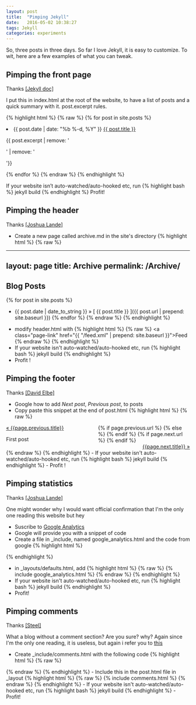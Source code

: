 ```yaml
---
layout: post
title:  "Pimping Jekyll"
date:   2016-05-02 10:38:27
tags: Jekyll
categories: experiments
---
```


So, three posts in three days. So far I love Jekyll, it is easy to customize. To wit, here are a few examples of what you can tweak.

## Pimping the front page

Thanks [[Jekyll doc]](https://jekyllrb.com/docs/posts/)

I put this in index.html at the root of the website, to have a list of posts and a quick summary with it. post.excerpt rules.

{% highlight html %}
{% raw %}
{% for post in site.posts %}
      <li>
        <span class="post-date">{{ post.date | date: "%b %-d, %Y" }}</span>
        <a class="post-link" href="{{ post.url | prepend: site.baseurl }}">{{ post.title }}</a>
        <p>{{ post.excerpt | remove: '<p>' | remove: '</p>'}}</p>
      </li>
{% endfor %}
{% endraw %}
{% endhighlight %}

If your website isn’t auto-watched/auto-hooked etc, run
{% highlight bash %}
jekyll build
{% endhighlight %}
Profit!

## Pimping the header

Thanks [[Joshua Lande]](http://joshualande.com/jekyll-github-pages-poole)

- Create a new page called archive.md in the site's directory
{% highlight html %}
{% raw %}
---
layout: page
title: Archive
permalink: /Archive/
---

## Blog Posts

{% for post in site.posts %}
  * {{ post.date | date_to_string }} &raquo; [ {{ post.title }} ]({{ post.url | prepend: site.baseurl }})
{% endfor %}
{% endraw %}
{% endhighlight %}
- modify header.html with 
{% highlight html %}
{% raw %}
<a class="page-link" href="{{ "/feed.xml" | prepend: site.baseurl }}">Feed</a>
{% endraw %}
{% endhighlight %}
- If your website isn't auto-watched/auto-hooked etc, run 
{% highlight bash %} jekyll build {% endhighlight %}
- Profit !

## Pimping the footer

Thanks [[David Elbe]](http://david.elbe.me/jekyll/2015/06/20/how-to-link-to-next-and-previous-post-with-jekyll.html)

- Google how to add _Next post_, _Previous post_, to posts
- Copy paste this snippet at the end of post.html
{% highlight html %}
{% raw %}
<div style="display:block; width:auto; overflow:hidden;">
 {% if page.previous.url %}
   <a style="display:block; float:left; width:50%; text-align:left;" href="{{page.previous.url | prepend: site.baseurl}}">« {{page.previous.title}}</a>
 {% else %}
<p style="display:block; float:left; width:50%;">First post</p>
{% endif %} 
 {% if page.next.url %}
  <a style="display:block; float:left; width:50%; text-align:right;" href="{{page.next.url | prepend: site.baseurl}}">{{page.next.title}} &raquo;</a>
 {% endif %}
</div>
{% endraw %}
{% endhighlight %}
- If your website isn't auto-watched/auto-hooked etc, run 
{% highlight bash %} jekyll build {% endhighlight %}
- Profit !

## Pimping statistics

Thanks [[Joshua Lande]](http://joshualande.com/jekyll-github-pages-poole)

One might wonder why I would want official confirmation that I'm the only one reading this website but hey

- Suscribe to [Google Analytics](https://analytics.google.com)
- Google will provide you with a snippet of code
- Create a file in _include, named google_analytics.html and the code from google
{% highlight html %}
<script>
  (function(i,s,o,g,r,a,m){i['GoogleAnalyticsObject']=r;i[r]=i[r]||function(){
  (i[r].q=i[r].q||[]).push(arguments)},i[r].l=1*new Date();a=s.createElement(o),
  m=s.getElementsByTagName(o)[0];a.async=1;a.src=g;m.parentNode.insertBefore(a,m)
  })(window,document,'script','https://www.google-analytics.com/analytics.js','ga');
  ga('create', 'XXXXXXXXXXX', 'auto');
  ga('send', 'pageview');
</script>
{% endhighlight %}

- in _layouts/defaults.html, add
{% highlight html %}
{% raw %}
 {% include google_analytics.html %}
{% endraw %}
{% endhighlight %}
- If your website isn't auto-watched/auto-hooked etc, run 
{% highlight bash %} jekyll build {% endhighlight %}
- Profit!

## Pimping comments

Thanks [[Steel]](http://steelx.github.io/best-internet-tips/2014/11/23/Add-google-plus-comments-box-to-jekyll-website.html)

What a blog without a comment section? Are you sure? why?
Again since I'm the only one reading, it is useless, but again i refer you to [this](http://anil.diwi.org/stuff/extraits/gauthier.txt)

- Create _include/comments.html with the following code
{% highlight html %}
{% raw %}
<script src="https://apis.google.com/js/plusone.js"></script>
  <div class="g-comments"
      data-href="{{site.baseurl}}{{page.url}}"
      data-width="642"
      data-first_party_property="BLOGGER"
      data-view_type="FILTERED_POSTMOD">
  </div>
{% endraw %}
{% endhighlight %}
- Include this in the post.html file in _layout
{% highlight html %}
{% raw %}
	{% include comments.html %}
{% endraw %}
{% endhighlight %}
- If your website isn't auto-watched/auto-hooked etc, run 
{% highlight bash %} jekyll build {% endhighlight %}
- Profit!


